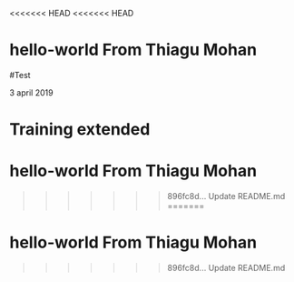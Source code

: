 <<<<<<< HEAD
<<<<<<< HEAD
# hello-world From Thiagu Mohan
#Test

3 april 2019

Training extended
=======
# hello-world From Thiagu Mohan
>>>>>>> 896fc8d... Update README.md
=======
# hello-world From Thiagu Mohan
>>>>>>> 896fc8d... Update README.md
